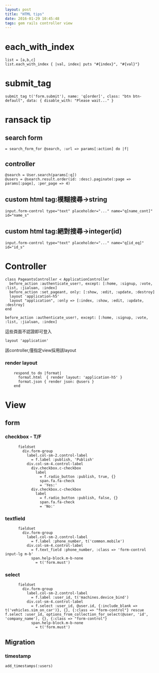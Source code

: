 ```yaml
---
layout: post
title: "HTML tips"
date: 2016-01-29 10:45:48
tags: gem rails controller view
---
```


# each_with_index

```
list = [a,b,c]
list.each_with_index { |val, index| puts "#{index}", "#{val}"}
```
# submit_tag
```
submit_tag t('form.submit'), name: 'q[order]', class: "btn btn-default", data: { disable_with: "Please wait..." }
```

# ransack tip

## search form
```
= search_form_for @search, :url => params[:action] do |f|
```

## controller

```
@search = User.search(params[:q])
@users = @search.result.order(id: :desc).paginate(:page => params[:page], :per_page => 4)
```

## custom html tag:模糊搜尋->string

```
input.form-control type="text" placeholder="..." name="q[name_cont]" id="name_s"
```

## custom html tag:絕對搜尋->integer(id)

```
input.form-control type="text" placeholder="..." name="q[id_eq]" id="id_s"
```

# Controller
```
class PageantsController < ApplicationController
  before_action :authenticate_user!, except: [:home, :signup, :vote, :list, :jialuan, :index]
  before_action :set_pageant, only: [:show, :edit, :update, :destroy]
  layout 'application-h5'
  layout "application", :only => [:index, :show, :edit, :update, :destroy]
end
```

`before_action :authenticate_user!, except: [:home, :signup, :vote, :list, :jialuan, :index]`

這些頁面不認證即可登入

`layout 'application'`

該controller,僅指定view採用該layout

### render layout

```
    respond_to do |format|
      format.html  { render layout: 'application-h5' }
      format.json { render json: @users }
    end
```

# View

## form

### checkbox - T/F

```
      fieldset
        div.form-group
          label.col-sm-2.control-label
            = f.label :publish, 'Publish'
          div.col-sm-4.control-label
            div.checkbox.c-checkbox
              label
                = f.radio_button :publish, true, {}
                span.fa.fa-check
                = 'Yes:'
            div.checkbox.c-checkbox
              label
                = f.radio_button :publish, false, {}
                span.fa.fa-check
                = 'No:'
```

### textfield

```
      fieldset
        div.form-group
          label.col-sm-2.control-label
            = f.label :phone_number, t('common.mobile')
          div.col-sm-4.control-label
            = f.text_field :phone_number, :class => 'form-control input-lg m-b'
            span.help-block.m-b-none
              = t('form.must')
```

### select

```
      fieldset
        div.form-group
          label.col-sm-2.control-label
            = f.label :user_id, t('machines.device_bind')
          div.col-sm-4.control-label
            = f.select :user_id, @user.id, {:include_blank => t('vehicles.sim_on_car')}, {}, {:class => "form-control"} rescue f.select :user_id, options_from_collection_for_select(@user, 'id', 'company_name'), {}, {:class => "form-control"}
            span.help-block.m-b-none
              = t('form.must')
```

## Migration

### timestamp
`add_timestamps(:users)`